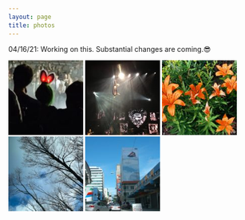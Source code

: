 ```yaml
---
layout: page
title: photos
---
```

04/16/21: Working on this. Substantial changes are coming.😎

<div id="thumbs">
<a href="/photos/arcadefire.jpg" class="lightview" data-lightview-group="archive" data-lightview-title="remembering the Arcade Fire experience" data-lightview-caption=""><img src="thumbs/arcadefire.jpg" alt=""/></a>
<a href="/photos/pink.jpg" class="lightview" data-lightview-group="archive" data-lightview-title="Pink" data-lightview-caption=""><img src="thumbs/pink.jpg" alt=""/></a>
<a href="/photos/junebuds.jpg" class="lightview" data-lightview-group="archive" data-lightview-title="junebuds" data-lightview-caption=""><img src="thumbs/junebuds.jpg" alt=""/></a>
<a href="/photos/almost-here.jpg" class="lightview" data-lightview-group="archive" data-lightview-title="almost here" data-lightview-caption=""><img src="thumbs/almost-here.jpg" alt=""/></a>
<a href="/photos/miami06.jpg" class="lightview" data-lightview-group="archive" data-lightview-title="Miami ‘06" data-lightview-caption=""><img src="thumbs/miami06.jpg" alt=""/></a>
</div>
